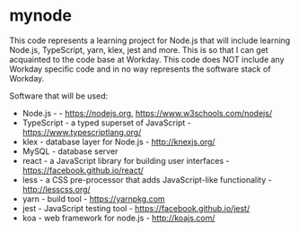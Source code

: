# mynode

This code represents a learning project for Node.js that will include learning Node.js, TypeScript, yarn, klex, jest and more. This is so that I can get
acquainted to the code base at Workday. This code does NOT include any Workday specific code and in no way represents the software stack of Workday.

Software that will be used:
* Node.js - - https://nodejs.org, https://www.w3schools.com/nodejs/
* TypeScript - a typed superset of JavaScript - https://www.typescriptlang.org/
* klex - database layer for Node.js - http://knexjs.org/
* MySQL - database server
* react - a JavaScript library for building user interfaces - https://facebook.github.io/react/
* less - a CSS pre-processor that adds JavaScript-like functionality - http://lesscss.org/
* yarn - build tool - https://yarnpkg.com
* jest - JavaScript testing tool - https://facebook.github.io/jest/
* koa - web framework for node.js - http://koajs.com/



